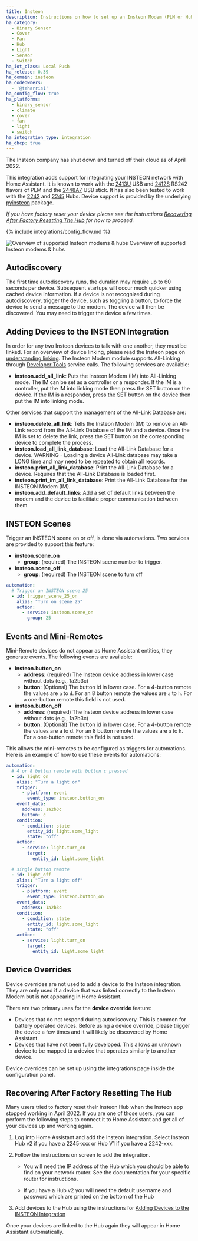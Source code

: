 ```yaml
---
title: Insteon
description: Instructions on how to set up an Insteon Modem (PLM or Hub) locally within Home Assistant.
ha_category:
  - Binary Sensor
  - Cover
  - Fan
  - Hub
  - Light
  - Sensor
  - Switch
ha_iot_class: Local Push
ha_release: 0.39
ha_domain: insteon
ha_codeowners:
  - '@teharris1'
ha_config_flow: true
ha_platforms:
  - binary_sensor
  - climate
  - cover
  - fan
  - light
  - switch
ha_integration_type: integration
ha_dhcp: true
---
```


<p class='note warning'>The Insteon company has shut down and turned off their cloud as of April 2022.</p>

This integration adds support for integrating your INSTEON network with Home Assistant. It is known to work with the [2413U] USB and [2412S] RS242 flavors of PLM and the [2448A7] USB stick. It has also been tested to work with the [2242] and [2245] Hubs. Device support is provided by the underlying [pyinsteon] package.

_If you have factory reset your device please see the instructions <a href="#recovering-after-factory-resetting-the-hub">Recovering After Factory Resetting The Hub</a> for how to proceed._

{% include integrations/config_flow.md %}

<p class='img'>
<img src='/images/integrations/insteon/insteon-products.jpg' alt='Overview of supported Insteon modems & hubs'>
Overview of supported Insteon modems & hubs
</p>

[pyinsteon]: https://github.com/pyinsteon/pyinsteon
[2413U]: https://www.insteon.com/powerlinc-modem-usb
[2412S]: https://www.insteon.com/powerlinc-modem-serial
[2448A7]: https://www.smarthome.com/insteon-2448a7-portable-usb-adapter.html
[2245]: https://www.insteon.com/insteon-hub/
[2242]: https://www.insteon.com/support-knowledgebase/2014/9/26/insteon-hub-owners-manual

## Autodiscovery

The first time autodiscovery runs, the duration may require up to 60 seconds per device. Subsequent startups will occur much quicker using cached device information. If a device is not recognized during autodiscovery, trigger the device, such as toggling a button, to force the device to send a message to the modem. The device will then be discovered. You may need to trigger the device a few times.

## Adding Devices to the INSTEON Integration

In order for any two Insteon devices to talk with one another, they must be linked. For an overview of device linking, please read the Insteon page on [understanding linking]. The Insteon Modem module supports All-Linking through [Developer Tools] service calls. The following services are available:

- **insteon.add_all_link**: Puts the Insteon Modem (IM) into All-Linking mode. The IM can be set as a controller or a responder. If the IM is a controller, put the IM into linking mode then press the SET button on the device. If the IM is a responder, press the SET button on the device then put the IM into linking mode.

Other services that support the management of the All-Link Database are:
- **insteon.delete_all_link**: Tells the Insteon Modem (IM) to remove an All-Link record from the All-Link Database of the IM and a device. Once the IM is set to delete the link, press the SET button on the corresponding device to complete the process.
- **insteon.load_all_link_database**: Load the All-Link Database for a device. WARNING - Loading a device All-Link database may take a LONG time and may need to be repeated to obtain all records.
- **insteon.print_all_link_database**: Print the All-Link Database for a device. Requires that the All-Link Database is loaded first.
- **insteon.print_im_all_link_database**: Print the All-Link Database for the INSTEON Modem (IM).
- **insteon.add_default_links**: Add a set of default links between the modem and the device to facilitate proper communication between them.

[understanding linking]: https://www.insteon.com/support-knowledgebase/2015/1/28/understanding-linking
[Developer Tools]: /docs/tools/dev-tools/

## INSTEON Scenes

Trigger an INSTEON scene on or off, is done via automations. Two services are provided to support this feature:

- **insteon.scene_on**
  - **group**: (required) The INSTEON scene number to trigger.
- **insteon.scene_off**
  - **group**: (required) The INSTEON scene to turn off

```yaml
automation:
  # Trigger an INSTEON scene 25
  - id: trigger_scene_25_on
    alias: "Turn on scene 25"
    action:
      - service: insteon.scene_on
        group: 25
```

## Events and Mini-Remotes

Mini-Remote devices do not appear as Home Assistant entities, they generate events. The following events are available:

- **insteon.button_on**
  - **address**: (required) The Insteon device address in lower case without dots (e.g., 1a2b3c)
  - **button**: (Optional) The button id in lower case. For a 4-button remote the values are `a` to `d`. For an 8 button remote the values are `a` to `h`. For a one-button remote this field is not used.
- **insteon.button_off**
  - **address**: (required) The Insteon device address in lower case without dots (e.g., 1a2b3c)
  - **button**: (Optional) The button id in lower case. For a 4-button remote the values are a to d. For an 8 button remote the values are `a` to `h`. For a one-button remote this field is not used.

This allows the mini-remotes to be configured as triggers for automations. Here is an example of how to use these events for automations:

```yaml
automation:
  # 4 or 8 button remote with button c pressed
  - id: light_on
    alias: "Turn a light on"
    trigger:
      - platform: event
        event_type: insteon.button_on
    event_data:
      address: 1a2b3c
      button: c
    condition:
      - condition: state
        entity_id: light.some_light
        state: "off"
    action:
      - service: light.turn_on
        target:
          entity_id: light.some_light

  # single button remote
  - id: light_off
    alias: "Turn a light off"
    trigger:
      - platform: event
        event_type: insteon.button_on
    event_data:
      address: 1a2b3c
    condition:
      - condition: state
        entity_id: light.some_light
        state: "off"
    action:
      - service: light.turn_on
        target:
          entity_id: light.some_light
```

## Device Overrides

<p class='note warning'>Device overrides are not used to add a device to the Insteon integration. They are only used if a device that was linked correctly to the Insteon Modem but is not appearing in Home Assistant.

There are two primary uses for the **device override** feature:

- Devices that do not respond during autodiscovery. This is common for battery operated devices. Before using a device override, please trigger the device a few times and it will likely be discovered by Home Assistant.
- Devices that have not been fully developed. This allows an unknown device to be mapped to a device that operates similarly to another device.

Device overrides can be set up using the integrations page inside the configuration panel.

## Recovering After Factory Resetting The Hub

Many users tried to factory reset their Insteon Hub when the Insteon app stopped working in April 2022. If you are one of those users, you can perform the following steps to connect it to Home Assistant and get all of your devices up and working again.

1. Log into Home Assistant and add the Insteon integration. Select Insteon Hub v2 if you have a 2245-xxx or Hub V1 if you have a 2242-xxx.

2. Follow the instructions on screen to add the integration.

    - You will need the IP address of the Hub which you should be able to find on your network router. See the documentation for your specific router for instructions.

    - If you have a Hub v2 you will need the default username and password which are printed on the bottom of the Hub

3. Add devices to the Hub using the instructions for [Adding Devices to the INSTEON Integration](#adding-devices-to-the-insteon-integration)

Once your devices are linked to the Hub again they will appear in Home Assistant automatically.
